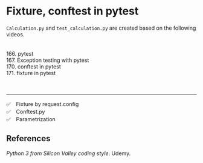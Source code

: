 # Fixture, conftest in pytest  

`Calculation.py` and `test_calculation.py` are created based on the following videos.
<br>
<br>  
166. pytest  
167. Exception testing with pytest  
170. conftest in pytest  
171. fixture in pytest  
<br>
<br>
___________
✅　Fixture by request.config  
✅　Conftest.py  
✅　Parametrization  


## References
_Python 3 from Silicon Valley coding style_. Udemy.
